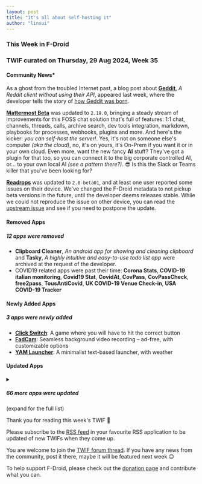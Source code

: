 ```yaml
---
layout: post
title: "It's all about self-hosting it"
author: "linsui"
---
```


### This Week in F-Droid

### TWIF curated on Thursday, 29 Aug 2024, Week 35


#### Community News*
As a ghost from the troubled Internet past, a blog post about **[Geddit](https://f-droid.org/en/packages/geddit.buzl.uk/)**, _A Reddit client without using their API_, appeared last week, where the developer tells the story of [how Geddit was born](https://www.buzl.uk/2024/08/24/reddit.html).

**[Mattermost Beta](https://f-droid.org/packages/com.mattermost.rnbeta)** was updated to `2.19.0`, bringing a steady stream of improvements for this FOSS chat solution that's full of features: 1:1 chat, channels, threads, calls, archive search, dev tools integration, markdown, playbooks for processes, webhooks, plugins and more. And here's the kicker: _you can self-host the server!_. Yes, it's not on someone else's computer _(aka the cloud)_, no, it's on yours, it's On-Prem if you want it or in your own cloud. Even more, want the new fancy **AI** stuff? They've got a plugin for that too, so you can connect it to the big corporate controlled AI, or... to your own local AI _(see a pattern there?)_. 😎 Is this the Slack or Teams killer that you've been looking for? 

**[Readrops](https://f-droid.org/packages/com.readrops.app)** was updated to `2.0-beta01`, and at least one user reported some issues on their device. We've changed the F-Droid metadata to not pickup beta versions in the future, until the developer deems releases stable. While we could not reproduce the issue on other device, you can read the [upstream issue](https://github.com/readrops/Readrops/issues/182) and see if you need to postpone the update.


#### Removed Apps
##### 12 apps were removed
* **Clipboard Cleaner**, _An android app for showing and cleaning clipboard_ and **Tasky**, _A highly intuitive and easy\-to\-use todo list app_ were archived at the request of the developer.
* COVID19 related apps were past their time: **Corona Stats**, **COVID\-19 italian monitoring**, **Covid19 Stat**, **CovidAt**, **CovPass**, **CovPassCheck**, **free2pass**, **TousAntiCovid**, **UK COVID\-19 Venue Check\-in**, **USA COVID\-19 Tracker**

#### Newly Added Apps
##### 3 apps were newly added
* **[Click Switch](https://f-droid.org/packages/com.clicc)**: A game where you will have to hit the correct button
* **[FadCam](https://f-droid.org/packages/com.fadcam)**: Seamless background video recording – ad\-free, with customizable options
* **[YAM Launcher](https://f-droid.org/packages/eu.ottop.yamlauncher)**: A minimalist text\-based launcher, with weather

#### Updated Apps
<details markdown=1>
<summary><h5>66 more apps were updated</h5> (expand for the full list)</summary>

* **[Alibi](https://f-droid.org/packages/app.myzel394.alibi)** was updated to `0.5.2`
* **[Amber](https://f-droid.org/packages/com.greenart7c3.nostrsigner)** was updated to `1.3.1`
* **[Aria for Misskey](https://f-droid.org/packages/com.poppingmoon.aria)** was updated to `0.14.1`
* **[Asteroid's Revenge](https://f-droid.org/packages/com.game.asteroids_revenge)** was updated to `0.11.0`
* **[Aurora Store](https://f-droid.org/packages/com.aurora.store)** was updated to `4.6.0`
* **[Barcode Scanner](https://f-droid.org/packages/com.atharok.barcodescanner)** was updated to `1.24.1`
* **[Blue Square Speedometer](https://f-droid.org/packages/net.nhiroki.bluesquarespeedometer)** was updated to `0.1.6`
* **[Boxcars](https://f-droid.org/packages/com.rocket9labs.boxcars)** was updated to `1.3.9`
* **[Calliope mini](https://f-droid.org/packages/cc.calliope.mini)** was updated to `2.0.3`
* **[Capy Reader](https://f-droid.org/packages/com.capyreader.app)** was updated to `2024.08.1033-dev`
* **[Celestia](https://f-droid.org/packages/space.celestia.mobilecelestia)** was updated to `1.7.6`
* **[Cirrus](https://f-droid.org/packages/org.woheller69.omweather)** was updated to `2.9`
* **[Ciyue](https://f-droid.org/packages/org.eu.mumulhl.ciyue)** was updated to `0.4.3`
* **[Dicio assistant](https://f-droid.org/packages/org.stypox.dicio)** was updated to `1.1`
* **[droidVNC\-NG](https://f-droid.org/packages/net.christianbeier.droidvnc_ng)** was updated to `2.6.0`
* **[eduVPN](https://f-droid.org/packages/nl.eduvpn.app)** was updated to `3.3.0`
* **[EinkBro](https://f-droid.org/packages/info.plateaukao.einkbro)** was updated to `11.14.0`
* **[FairEmail](https://f-droid.org/packages/eu.faircode.email)** was updated to `1.2224`
* **[Feeder](https://f-droid.org/packages/com.nononsenseapps.feeder)** was updated to `2.6.31`
* **[Fennec F\-Droid](https://f-droid.org/packages/org.mozilla.fennec_fdroid)** was updated to `129.0.2`
* **[Flexify](https://f-droid.org/packages/com.presley.flexify)** was updated to `1.1.86`
* **[FTPClient](https://f-droid.org/packages/de.qwerty287.ftpclient)** was updated to `2.10.0`
* **[HTTP Request Shortcuts](https://f-droid.org/packages/ch.rmy.android.http_shortcuts)** was updated to `3.17.0`
* **[Ichaival](https://f-droid.org/packages/com.utazukin.ichaival)** was updated to `1.9.0`
* **[Infomaniak Mail](https://f-droid.org/packages/com.infomaniak.mail)** was updated to `1.4.5`
* **[InnerTune](https://f-droid.org/packages/com.zionhuang.music)** was updated to `0.5.8`
* **[Interval Timer](https://f-droid.org/packages/dev.randombits.intervaltimer)** was updated to `1.1.0`
* **[IVPN \- Secure VPN for Privacy](https://f-droid.org/packages/net.ivpn.client)** was updated to `2.10.10`
* **[Just \(Video\) Player](https://f-droid.org/packages/com.brouken.player)** was updated to `0.168`
* **[KDE Connect](https://f-droid.org/packages/org.kde.kdeconnect_tp)** was updated to `1.32.1`
* **[LibreTrack](https://f-droid.org/packages/org.proninyaroslav.libretrack)** was updated to `1.5.1`
* **[LocalSend](https://f-droid.org/packages/org.localsend.localsend_app)** was updated to `1.15.4`
* **[mpv\-android](https://f-droid.org/packages/is.xyz.mpv)** was updated to `2024-08-20-release`
* **[Mull](https://f-droid.org/packages/us.spotco.fennec_dos)** was updated to `129.0.2`
* **[Nextcloud Dev](https://f-droid.org/packages/com.nextcloud.android.beta)** was updated to `20240821`
* **[OONI Probe](https://f-droid.org/packages/org.openobservatory.ooniprobe)** was updated to `3.8.9`
* **[Open Map](https://f-droid.org/packages/org.osmdroid)** was updated to `6.1.20`
* **[Open Sudoku](https://f-droid.org/packages/org.moire.opensudoku)** was updated to `4.0.9`
* **[ownCloud](https://f-droid.org/packages/com.owncloud.android)** was updated to `4.4.0-beta.1`
* **[Petals](https://f-droid.org/packages/br.com.colman.petals)** was updated to `3.28.0`
* **[Phonograph Plus](https://f-droid.org/packages/player.phonograph.plus)** was updated to `1.8.3`
* **[Practice Suite](https://f-droid.org/packages/com.berkersen.practicesuite)** was updated to `2.1.1`
* **[pretixPRINT](https://f-droid.org/packages/eu.pretix.pretixprint)** was updated to `2.19.2-foss`
* **[ProtonVPN \- Secure and Free VPN](https://f-droid.org/packages/ch.protonvpn.android)** was updated to `5.5.68.0`
* **[QuickWeather](https://f-droid.org/packages/com.ominous.quickweather)** was updated to `2.7.2`
* **[Quinb: 4 players reaction game](https://f-droid.org/packages/xyz.deepdaikon.quinb)** was updated to `1.2.5`
* **[RedReader](https://f-droid.org/packages/org.quantumbadger.redreader)** was updated to `1.24`
* **[RustDesk](https://f-droid.org/packages/com.carriez.flutter_hbb)** was updated to `1.3.0`
* **[Satunes](https://f-droid.org/packages/io.github.antoinepirlot.satunes)** was updated to `2.1.2`
* **[SaverTuner](https://f-droid.org/packages/s1m.savertuner)** was updated to `1.1.3`
* **[Screenshot Tile \(NoRoot\)](https://f-droid.org/packages/com.github.cvzi.screenshottile)** was updated to `2.11.2`
* **[sing\-box](https://f-droid.org/packages/io.nekohasekai.sfa)** was updated to `1.9.4`
* **[SocksTun](https://f-droid.org/packages/hev.sockstun)** was updated to `2.6`
* **[Suntimes](https://f-droid.org/packages/com.forrestguice.suntimeswidget)** was updated to `0.16.1`
* **[Swiss Bitcoin Pay](https://f-droid.org/packages/ch.swissbitcoinpay.checkout)** was updated to `2.1.1`
* **[Taler Wallet](https://f-droid.org/packages/net.taler.wallet.fdroid)** was updated to `0.12.2`
* **[Toadua](https://f-droid.org/packages/town.robin.toadua)** was updated to `2.3.0`
* **[TriPeaks](https://f-droid.org/packages/ogz.tripeaks)** was updated to `1.1.1`
* **[Träwelldroid](https://f-droid.org/packages/de.hbch.traewelling)** was updated to `2.13.2`
* **[Tusky](https://f-droid.org/packages/com.keylesspalace.tusky)** was updated to `26.1`
* **[Unciv](https://f-droid.org/packages/com.unciv.app)** was updated to `4.13.0-patch1`
* **[Unstoppable Crypto Wallet](https://f-droid.org/packages/io.horizontalsystems.bankwallet)** was updated to `0.39.3`
* **[Valv](https://f-droid.org/packages/se.arctosoft.vault)** was updated to `1.10.1`
* **[Xeonjia: Ice Adventures](https://f-droid.org/packages/xyz.deepdaikon.xeonjia)** was updated to `3.0.2`
* **[Xtra](https://f-droid.org/packages/com.github.andreyasadchy.xtra)** was updated to `2.33.5`
* **[Zoysii \- Logic game](https://f-droid.org/packages/xyz.deepdaikon.zoysii)** was updated to `2.4.3`

</details>

Thank you for reading this week's TWIF 🙂

Please subscribe to the [RSS feed](https://f-droid.org/news/) in your favourite RSS application to be updated of new TWIFs when they come up.

You are welcome to join the [TWIF forum thread](https://forum.f-droid.org/t/new-twif-submission-thread/23546). If you have any news from the community, post it there, maybe it will be featured next week 😉

To help support F-Droid, please check out the [donation page](https://f-droid.org/donate/) and contribute what you can.

